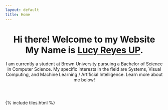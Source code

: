 ```yaml
---
layout: default
title: Home
---
```


<header>
<h1>Hi there! Welcome to my Website<br />
My Name is <a href="http://html5up.net">Lucy Reyes UP</a>.</h1>
<p>I am currently a student at Brown University pursuing a Bachelor of Science in Computer Science. My specific interests in the field are Systems, Visual Computing, and Machine Learning / Artificial Intelligence. Learn more about me below!</p>
</header>

{% include tiles.html %}
